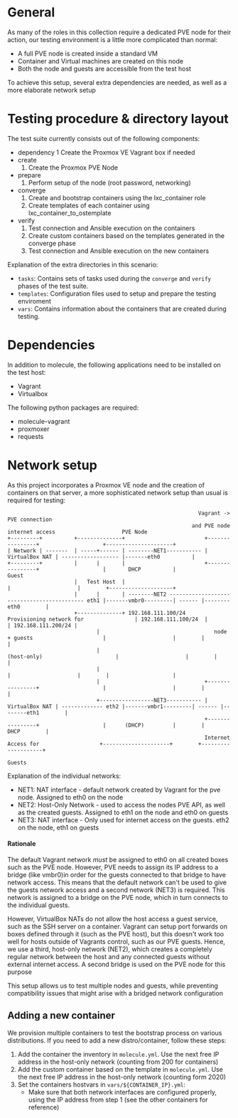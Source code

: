 # General

As many of the roles in this collection require a dedicated PVE node for their action, our testing environment is a little more complicated than normal:

- A full PVE node is created inside a standard VM
- Container and Virtual machines are created on this node
- Both the node and guests are accessible from the test host

To achieve this setup, several extra dependencies are needed, as well as a more elaborate network setup

# Testing procedure & directory layout

The test suite currently consists out of the following components:

- dependency
    1 Create the Proxmox VE Vagrant box if needed
- create
    1. Create the Proxmox PVE Node
- prepare
    1. Perform setup of the node (root password, networking)
- converge
    1. Create and bootstrap containers using the lxc_container role
    2. Create templates of each container using lxc_container_to_ostemplate
- verify
    1. Test connection and Ansible execution on the containers
    2. Create custom containers based on the templates generated in the converge phase
    3. Test connection and Ansible execution on the new containers

Explanation of the extra directories in this scenario:

- `tasks`: Contains sets of tasks used during the `converge` and `verify` phases of the test suite.
- `templates`: Configuration files used to setup and prepare the testing enviroment
- `vars`: Contains information about the containers that are created during testing.

# Dependencies

In addition to molecule, the following applications need to be installed on the test host:

- Vagrant
- Virtualbox

The following python packages are required:

- molecule-vagrant
- proxmoxer
- requests

# Network setup

As this project incorporates a Proxmox VE node and the creation of containers on that server, a more sophisticated network setup than usual is required for testing:

```
                                                            Vagrant -> PVE connection
                                                          and PVE node internet access                     PVE Node
+---------+          +--------------+                         +----------------+                    +---------------------+
| Network | -------  | -----+------ | --------NET1----------- | VirtualBox NAT | ------------------ |-------eth0          |
+---------+          |      |       |                         +----------------+                    |       DHCP          |                 Guest
                     |   Test Host  |                                                               |                     |        +--------------------+
                     |      |       | --------NET2 ------------------------------------------- eth1 |-------vmbr0---------| ------ |--------eth0        |
                     +--------------+ 192.168.111.100/24    Provisioning network for                | 192.168.111.100/24  |        | 192.168.111.200/24 |
                            |                                    node + guests                      |                     |        |                    |
                            |                                     (host-only)                       |                     |        |                    |
                            |                                                                       |                     |        |                    |
                            |                                 +----------------+                    |                     |        |                    |
                            +-----------------NET3----------- | VirtualBox NAT | ------------- eth2 |-------vmbr1---------| ------ |--------eth1        |
                                                              +----------------+                    |      (DHCP)         |        |        DHCP        |
                                                              Internet Access for                   +---------------------+        +--------------------+
                                                                   Guests
```
Explanation of the individual networks:
- NET1: NAT interface - default network created by Vagrant for the pve node. Assigned to eth0 on the node
- NET2: Host-Only Network - used to access the nodes PVE API, as well as the created guests. Assigned to eth1 on the node and eth0 on guests
- NET3: NAT interface - Only used for internet access on the guests. eth2 on the node, eth1 on guests

#### Rationale
The default Vagrant network *must* be assigned to eth0 on all created boxes such as the PVE node. However, PVE needs to assign its IP address to a bridge (like vmbr0)in order for the guests connected to that bridge to have network access. This means that the default network can't be used to give the guests network access and a second network (NET3) is required. This network is assigned to a bridge on the PVE node, which in turn connects to the individual guests.

However, VirtualBox NATs do not allow the host access a guest service, such as the SSH server on a container. Vagrant can setup port forwards on boxes defined through it (such as the PVE host), but this doesn't work too well for hosts outside of Vagrants control, such as our PVE guests. Hence, we use a third, host-only network (NET2), which creates a completely regular network between the host and any connected guests without external internet access. A second bridge is used on the PVE node for this purpose

This setup allows us to test multiple nodes and guests, while preventing compatibility issues that might arise with a bridged network configuration


## Adding a new container

We provision multiple containers to test the bootstrap process on various distributions. If you need to add a new distro/container, follow these steps:

1. Add the container the inventory in `molecule.yml`. Use the next free IP address in the host-only network (counting from 200 for containers)
2. Add the custom container based on the template in `molecule.yml`. Use the next free IP address in the host-only network (counting form 2020)
2. Set the containers hostvars in `vars/${CONTAINER_IP}.yml`:
    - Make sure that both network interfaces are configured properly, using the IP address from step 1 (see the other containers for reference)
